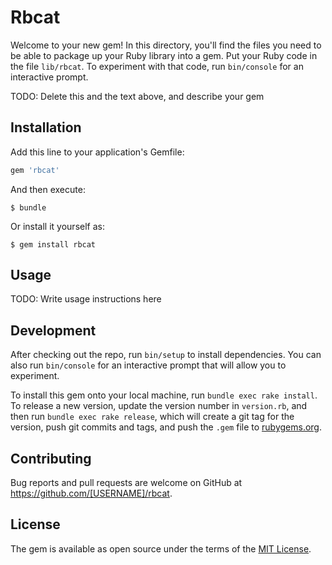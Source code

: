 # Rbcat

Welcome to your new gem! In this directory, you'll find the files you need to be able to package up your Ruby library into a gem. Put your Ruby code in the file `lib/rbcat`. To experiment with that code, run `bin/console` for an interactive prompt.

TODO: Delete this and the text above, and describe your gem

## Installation

Add this line to your application's Gemfile:

```ruby
gem 'rbcat'
```

And then execute:

    $ bundle

Or install it yourself as:

    $ gem install rbcat

## Usage

TODO: Write usage instructions here

## Development

After checking out the repo, run `bin/setup` to install dependencies. You can also run `bin/console` for an interactive prompt that will allow you to experiment.

To install this gem onto your local machine, run `bundle exec rake install`. To release a new version, update the version number in `version.rb`, and then run `bundle exec rake release`, which will create a git tag for the version, push git commits and tags, and push the `.gem` file to [rubygems.org](https://rubygems.org).

## Contributing

Bug reports and pull requests are welcome on GitHub at https://github.com/[USERNAME]/rbcat.

## License

The gem is available as open source under the terms of the [MIT License](https://opensource.org/licenses/MIT).
